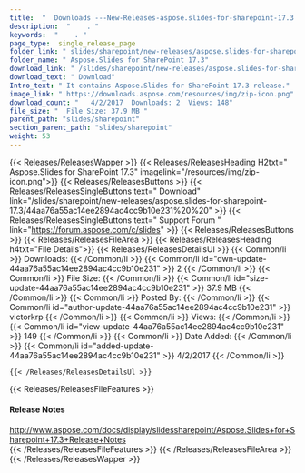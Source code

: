 ```yaml
---
title:  "  Downloads ---New-Releases-aspose.slides-for-sharepoint-17.3 . " 
description:  "    . " 
keywords:  "    . " 
page_type:  single_release_page
folder_link: " slides/sharepoint/new-releases/aspose.slides-for-sharepoint-17.3/"
folder_name: " Aspose.Slides for SharePoint 17.3"
download_link: " /slides/sharepoint/new-releases/aspose.slides-for-sharepoint-17.3/44aa76a55ac14ee2894ac4cc9b10e231"
download_text: " Download"
Intro_text: " It contains Aspose.Slides for SharePoint 17.3 release."
image_link: " https://downloads.aspose.com/resources/img/zip-icon.png"
download_count: "   4/2/2017  Downloads: 2  Views: 148"
file_size: "  File Size: 37.9 MB "
parent_path: "slides/sharepoint"
section_parent_path: "slides/sharepoint"
weight: 53 
---
```


{{< Releases/ReleasesWapper >}}
  {{< Releases/ReleasesHeading H2txt=" Aspose.Slides for SharePoint 17.3" imagelink="/resources/img/zip-icon.png">}}
  {{< Releases/ReleasesButtons >}}
    {{< Releases/ReleasesSingleButtons text=" Download" link="/slides/sharepoint/new-releases/aspose.slides-for-sharepoint-17.3/44aa76a55ac14ee2894ac4cc9b10e231%20%20" >}}
    {{< Releases/ReleasesSingleButtons text=" Support Forum " link="https://forum.aspose.com/c/slides" >}}
  {{< Releases/ReleasesButtons >}}
  {{< Releases/ReleasesFileArea >}}
    {{< Releases/ReleasesHeading h4txt="File Details">}}
    {{< Releases/ReleasesDetailsUl >}}
            {{< Common/li  >}} Downloads: {{< /Common/li >}} 
      {{< Common/li id="dwn-update-44aa76a55ac14ee2894ac4cc9b10e231" >}} 2 {{< /Common/li >}} 
      {{< Common/li  >}} File Size: {{< /Common/li >}} 
      {{< Common/li id="size-update-44aa76a55ac14ee2894ac4cc9b10e231" >}} 37.9 MB {{< /Common/li >}} 
      {{< Common/li  >}} Posted By: {{< /Common/li >}} 
      {{< Common/li id="author-update-44aa76a55ac14ee2894ac4cc9b10e231" >}} victorkrp {{< /Common/li >}} 
      {{< Common/li  >}} Views: {{< /Common/li >}} 
      {{< Common/li id="view-update-44aa76a55ac14ee2894ac4cc9b10e231" >}} 149 {{< /Common/li >}} 
      {{< Common/li  >}} Date Added: {{< /Common/li >}} 
      {{< Common/li id="added-update-44aa76a55ac14ee2894ac4cc9b10e231" >}} 4/2/2017 {{< /Common/li >}} 

    {{< /Releases/ReleasesDetailsUl >}}

  {{< Releases/ReleasesFileFeatures >}}
      <h4>Release Notes</h4><div><a href="http://www.aspose.com/docs/display/slidessharepoint/Aspose.Slides+for+Sharepoint+17.3+Release+Notes">http://www.aspose.com/docs/display/slidessharepoint/Aspose.Slides+for+Sharepoint+17.3+Release+Notes</a></div>
  {{< /Releases/ReleasesFileFeatures >}}
 {{< /Releases/ReleasesFileArea >}}
{{< /Releases/ReleasesWapper >}}


